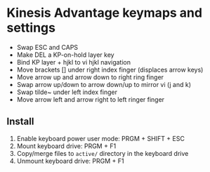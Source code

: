 # Kinesis Advantage keymaps and settings
* Swap ESC and CAPS
* Make DEL a KP-on-hold layer key
* Bind KP layer + hjkl to vi hjkl navigation
* Move brackets [] under right index finger (displaces arrow keys)
* Move arrow up and arrow down to right ring finger
* Swap arrow up/down to arrow down/up to mirror vi (j and k)
* Swap tilde~ under left index finger
* Move arrow left and arrow right to left ringer finger

## Install
1. Enable keyboard power user mode: PRGM + SHIFT + ESC
2. Mount keyboard drive: PRGM + F1
3. Copy/merge files to `active/` directory in the keyboard drive
4. Unmount keyboard drive: PRGM + F1
